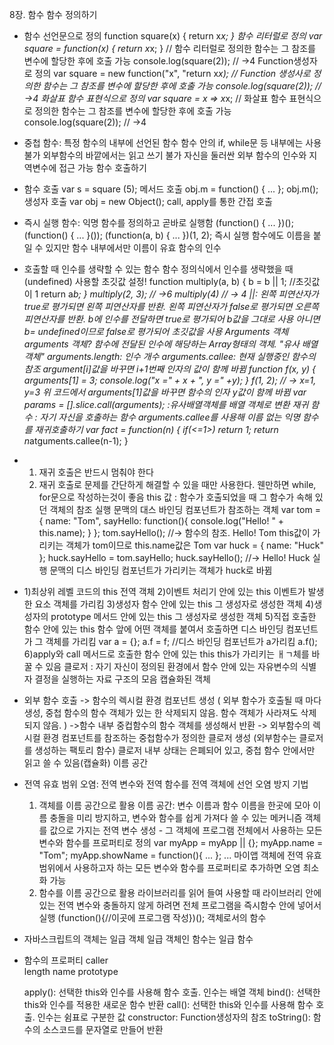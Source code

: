 8장. 함수
 함수 정의하기
  - 함수 선언문으로 정의
     function square(x) { return x*x; }
    함수 리터럴로 정의
     var square = function(x) { return x*x; }
     // 함수 리터럴로 정의한 함수는 그 참조를 변수에 할당한 후에 호출 가능
     console.log(square(2));    // ->4
    Function생성자로 정의
     var square = new function("x", "return x*x);
     // Function 생성사로 정의한 함수는 그 참조를 변수에 할당한 후에 호출 가능
     console.log(square(2));    // ->4
    화살표 함수 표현식으로 정의
     var square = x => x*x;
     // 화살표 함수 표현식으로 정의한 함수는 그 참조를 변수에 할당한 후에 호출 가능
     console.log(square(2));    // ->4
  - 중첩 함수: 특정 함수의 내부에 선언된 함수
     함수 안의 if, while문 등 내부에는 사용불가
     외부함수의 바깥에서는 읽고 쓰기 불가
     자신을 둘러싼 외부 함수의 인수와 지역변수에 접근 가능
 함수 호출하기
  - 함수 호출
     var s = square (5);
    메서드 호출
     obj.m = function() { ... };
     obj.m();
    생성자 호출
     var obj = new Object();
    call, apply를 통한 간접 호출
  - 즉시 실행 함수: 익명 함수를 정의하고 곧바로 실행함
     (function() { ... })();
     (function() { ... }());
     (function(a, b) { ... })(1, 2);
     즉시 실행 함수에도 이름을 붙일 수 있지만 함수 내부에서만 이름이 유효
 함수의 인수
  - 호출할 때 인수를 생략할 수 있는 함수
    함수 정의식에서 인수를 생략했을 때(undefined) 사용할 초깃값 설정!
    function multiply(a, b)
    {
        b = b || 1; //초깃값이 1
        return a*b;
    }
    multiply(2, 3); // ->6
    multiply(4)     // -> 4
    ||: 왼쪽 피연산자가 true로 평가되면 왼쪽 피연산자를 반환. 
        왼쪽 피연산자가 false로 평가되면 오른쪽 피연산자를 반환.
        b에 인수를 전달하면 true로 평가되어 b값을 그대로 사용
        아니면 b= undefined이므로 false로 평가되어 초깃값을 사용
 Arguments 객체
     arguments 객체? 함수에 전달된 인수에 해당하는 Array형태의 객체. 
     "유사 배열 객체"
     arguments.length: 인수 개수
     arguments.callee: 현재 실행중인 함수의 참조
     argument[i]값을 바꾸면 i+1번째 인자의 값이 함께 바뀜
     function f(x, y)
     {
        arguments[1] = 3;
        console.log("x =" + x + ", y =" +y);
     }
     f(1, 2);   // -> x=1, y=3
     위 코드에서 arguments[1]값을 바꾸면 함수의 인자 y값이 함께 바뀜
     var params = [].slice.call(arguments); :유사배열객체를 배열 객체로 변환
 재귀 함수
     : 자기 자신을 호출하는 함수
     arguments.callee를 사용해 이름 없는 익명 함수를 재귀호출하기
     var fact = function(n)
     {
        if(<=1>) return 1;
        return n*atguments.callee(n-1);
     }
   - 1) 재귀 호출은 반드시 멈춰야 한다
     2) 재귀 호출로 문제를 간단하게 해결할 수 있을 때만 사용한다.
        웬만하면 while, for문으로 작성하는것이 좋음
 this 값
     : 함수가 호출되었을 때 그 함수가 속해 있던 객체의 참조
      실행 문맥의 대스 바인딩 컴포넌트가 참조하는 객체
     var tom = {
        name: "Tom",
        sayHello: function(){
            console.log("Hello! " + this.name);
        }
     };
     tom.sayHello(); //-> 함수의 참조. Hello! Tom
     this값이 가리키는 객체가 tom이므로 this.name값은 Tom
     var huck = { name: "Huck" };
     huck.sayHello = tom.sayHello;
     huck.sayHello();    //-> Hello! Huck
     실행 문맥의 디스 바인딩 컴포넌트가 가리키는 객체가 huck로 바뀜
  -  1)최상위 레벨 코드의 this
        전역 객체
     2)이벤트 처리기 안에 있는 this
        이벤트가 발생한 요소 객체를 가리킴
     3)생성자 함수 안에 있는 this
        그 생성자로 생성한 객체
     4)생성자의 prototype 메서드 안에 있는 this
        그 생성자로 생성한 객체
     5)직접 호출한 함수 안에 있는 this
        함수 앞에 어떤 객체를 붙여서 호출하면 디스 바인딩 컴포넌트가 그 객체를 가리킴
        var a = {};
        a.f = f;    //디스 바인딩 컴포넌트가 a가리킴
        a.f();      
     6)apply와 call 메서드로 호출한 함수 안에 있는 this
        this가 가리키는 ㅐㄱ체를 바꿀 수 있음
 클로저
     : 자기 자신이 정의된 환경에서 함수 안에 있는 자유변수의 식별자 결정을 실행하는 자료 구조의 모음
     캡슐화된 객체
  -  외부 함수 호출 
      -> 함수의 렉시컬 환경 컴포넌트 생성 ( 외부 함수가 호출될 때 마다 생성, 중첩 함수의 함수 객체가 있는 한 삭제되지 않음. 함수 객체가 사라져도 삭제되지 않음. ) 
      ->함수 내부 중컵함수의 함수 객체를 생성해서 반환 
      -> 외부함수의 렉시컬 환경 컴포넌트를 참조하는 중첩함수가 정의한 클로저 생성 (외부함수는 클로저를 생성하는 팩토리 함수)
     클로저 내부 상태는 은폐되어 있고, 중첩 함수 안에서만 읽고 쓸 수 있음(캡슐화)
 이름 공간
  - 전역 유효 범위 오염: 전역 변수와 전역 함수를 전역 객체에 선언
    오염 방지 기법
    1) 객체를 이름 공간으로 활용
       이름 공간: 변수 이름과 함수 이름을 한곳에 모아 이름 충돌을 미리 방지하고, 변수와 함수를 쉽게 가져다 쓸 수 있는 메커니즘
       객체를 값으로 가지는 전역 변수 생성 - 그 객체에 프로그램 전체에서 사용하는 모든 변수와 함수를 프로퍼티로 정의
       var myApp = myApp || {};
       myApp.name = "Tom";
       myApp.showName = function(){ ... };
       ...
       마이앱 객체에 전역 유효 범위에서 사용하고자 하는 모든 변수와 함수를 프로퍼티로 추가하면 오염 최소화 가능
    2) 함수를 이름 공간으로 활용
        라이브러리를 읽어 들여 사용할 때 라이브러리 안에 있는 전역 변수와 충돌하지 않게 하려면 전체 프로그램을 즉시함수 안에 넣어서 실행
        (function(){//이곳에 프로그램 작성})();
 객체로서의 함수
  - 자바스크립트의 객체는 일급 객체
    일급 객체인 함수는 일급 함수
  - 함수의 프로퍼티
    caller  
    length 
    name
    prototype

    apply(): 선택한 this와 인수를 사용해 함수 호출. 인수는 배열 객체
    bind(): 선택한 this와 인수를 적용한 새로운 함수 반환
    call(): 선택한 this와 인수를 사용해 함수 호출. 인수는 쉼표로 구분한 값
    constructor: Function생성자의 참조
    toString(): 함수의 소스코드를 문자열로 만들어 반환